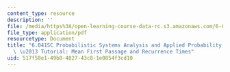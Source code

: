 ```yaml
---
content_type: resource
description: ''
file: /media/https%3A/open-learning-course-data-rc.s3.amazonaws.com/6-041sc-probabilistic-systems-analysis-and-applied-probability-fall-2013/517f58e149b8482743c81e0854f3cd10_MIT6_041SCF13_No_41_Ch7_MeanFirstpassage_26recurranceTimes_300k.pdf
file_type: application/pdf
resourcetype: Document
title: "6.041SC Probabilistic Systems Analysis and Applied Probability, Fall 2013Transcript\
  \ \u2013 Tutorial: Mean First Passage and Recurrence Times"
uid: 517f58e1-49b8-4827-43c8-1e0854f3cd10
---
```

